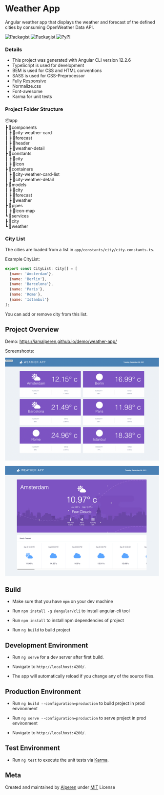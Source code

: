 # Weather App

Angular weather app that displays the weather and forecast of the defined cities by consuming OpenWeather Data API.

[![Packagist](https://img.shields.io/badge/backbase_task-v1.0.0-blue)]()
[![Packagist](https://img.shields.io/packagist/l/doctrine/orm.svg)]() 
[![PyPI](https://img.shields.io/pypi/status/Django.svg)]()

### Details
- This project was generated with Angular CLI version 12.2.6
- TypeScript is used for development
- BEM is used for CSS and HTML conventions
- SASS is used for CSS-Preprocessor
- Fully Responsive
- Normalize.css
- Font-awesome
- Karma for unit tests

### Project Folder Structure

📦app <br/>
┣ 📂components <br/>
┃ ┣ 📂city-weather-card <br/>
┃ ┣ 📂forecast <br/>
┃ ┣ 📂header <br/>
┃ ┣ 📂weather-detail <br/>
┣ 📂constants <br/>
┃ ┣ 📂city <br/>
┃ ┣ 📂icon <br/>
┣ 📂containers <br/>
┃ ┣ 📂city-weather-card-list <br/>
┃ ┣ 📂city-weather-detail <br/>
┣ 📂models <br/>
┃ ┣ 📂city <br/>
┃ ┣ 📂forecast <br/>
┃ ┣ 📂weather <br/>
┣ 📂pipes <br/>
┃ ┣ 📂icon-map <br/>
┗ 📂services <br/>
  ┣ 📂city <br/>
  ┗ 📂weather <br/>


### City List

The cities are loaded from a list in `app/constants/city/city.constants.ts`. 

Example CityList:

```js script
export const CityList: City[] = [
  {name: 'Amsterdam'},
  {name: 'Berlin'},
  {name: 'Barcelona'},
  {name: 'Paris'},
  {name: 'Rome'},
  {name: 'Istanbul'}
];
```

You can add or remove city from this list.


## Project Overview

Demo: https://iamalperen.github.io/demo/weather-app/

Screenshoots:

![](https://raw.githubusercontent.com/iamalperen/weather-app/master/ss1.png)

![](https://raw.githubusercontent.com/iamalperen/weather-app/master/ss2.png)


## Build

- Make sure that you have `npm` on your dev machine

- Run `npm install -g @angular/cli` to install angular-cli tool

- Run `npm install` to install npm dependencies of project

- Run `ng build` to build project


## Development Environment

- Run `ng serve` for a dev server after first build.

- Navigate to `http://localhost:4200/`.

- The app will automatically reload if you change any of the source files.


## Production Environment

- Run `ng build --configuration=production` to build project in prod environment

- Run `ng serve --configuration=production` to serve project in prod environment

- Navigate to `http://localhost:4200/`.


## Test Environment

- Run `ng test` to execute the unit tests via [Karma](https://karma-runner.github.io).


## Meta

Created and maintained by [Alperen](https://github.com/iamalperen) under [MIT](LICENSE.md) License


